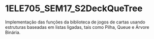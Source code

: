 # 1ELE705_SEM17_S2DeckQueTree
Implementação das funções da biblioteca de jogos de cartas usando estruturas baseadas em listas ligadas, tais como Pilha, Queue e Árvore Binária.
